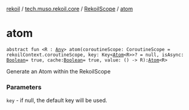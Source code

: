 [rekoil](../../index.md) / [tech.muso.rekoil.core](../index.md) / [RekoilScope](index.md) / [atom](./atom.md)

# atom

`abstract fun <R : `[`Any`](https://kotlinlang.org/api/latest/jvm/stdlib/kotlin/-any/index.html)`> atom(coroutineScope: CoroutineScope = rekoilContext.coroutineScope, key: Key<`[`Atom`](../-atom/index.md)`<R>>? = null, isAsync: `[`Boolean`](https://kotlinlang.org/api/latest/jvm/stdlib/kotlin/-boolean/index.html)` = true, cache: `[`Boolean`](https://kotlinlang.org/api/latest/jvm/stdlib/kotlin/-boolean/index.html)` = true, value: () -> R): `[`Atom`](../-atom/index.md)`<R>`

Generate an Atom within the RekoilScope

### Parameters

`key` - if null, the default key will be used.